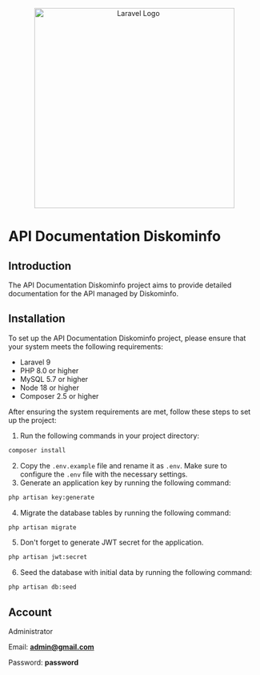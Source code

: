 <p align="center"><a href="https://diskominfo.pemkomedan.go.id" target="_blank"><img src="https://diskominfo.pemkomedan.go.id/img/logoo.png" width="400" alt="Laravel Logo"></a>
</p>

# API Documentation Diskominfo

## Introduction

The API Documentation Diskominfo project aims to provide detailed documentation for the API managed by Diskominfo.

## Installation

To set up the API Documentation Diskominfo project, please ensure that your system meets the following requirements:

-   Laravel 9
-   PHP 8.0 or higher
-   MySQL 5.7 or higher
-   Node 18 or higher
-   Composer 2.5 or higher

After ensuring the system requirements are met, follow these steps to set up the project:

1. Run the following commands in your project directory:

```bash
composer install
```

2. Copy the `.env.example` file and rename it as `.env`. Make sure to configure the `.env` file with the necessary
   settings.
3. Generate an application key by running the following command:

```bash
php artisan key:generate
```

4. Migrate the database tables by running the following command:

```bash
php artisan migrate
```

5. Don't forget to generate JWT secret for the application.

```bash
php artisan jwt:secret
```

6. Seed the database with initial data by running the following command:

```bash
php artisan db:seed
```

## Account

Administrator

Email: **admin@gmail.com**

Password: **password**
